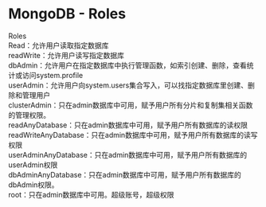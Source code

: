 # MongoDB - Roles  
Roles  
  Read：允许用户读取指定数据库  
  readWrite：允许用户读写指定数据库  
  dbAdmin：允许用户在指定数据库中执行管理函数，如索引创建、删除，查看统计或访问system.profile  
  userAdmin：允许用户向system.users集合写入，可以找指定数据库里创建、删除和管理用户  
  clusterAdmin：只在admin数据库中可用，赋予用户所有分片和复制集相关函数的管理权限。  
  readAnyDatabase：只在admin数据库中可用，赋予用户所有数据库的读权限  
  readWriteAnyDatabase：只在admin数据库中可用，赋予用户所有数据库的读写权限  
  userAdminAnyDatabase：只在admin数据库中可用，赋予用户所有数据库的userAdmin权限  
  dbAdminAnyDatabase：只在admin数据库中可用，赋予用户所有数据库的dbAdmin权限。  
  root：只在admin数据库中可用。超级账号，超级权限
